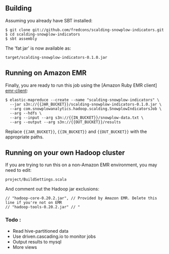 ## Building

Assuming you already have SBT installed:

    $ git clone git://github.com/fredcons/scalding-snowplow-indicators.git
    $ cd scalding-snowplow-indicators
    $ sbt assembly

The 'fat jar' is now available as:

    target/scalding-snowplow-indicators-0.1.0.jar

## Running on Amazon EMR

Finally, you are ready to run this job using the [Amazon Ruby EMR client] [emr-client]:

    $ elastic-mapreduce --create --name "scalding-snowplow-indicators" \
      --jar s3n://{{JAR_BUCKET}}/scalding-snowplow-indicators-0.1.0.jar \
      --arg com.snowplowanalytics.hadoop.scalding.SnowplowIndicatorsJob \
      --arg --hdfs \
      --arg --input --arg s3n://{{IN_BUCKET}}/snowplow-data.txt \
      --arg --output --arg s3n://{{OUT_BUCKET}}/results

Replace `{{JAR_BUCKET}}`, `{{IN_BUCKET}}` and `{{OUT_BUCKET}}` with the appropriate paths.


## Running on your own Hadoop cluster

If you are trying to run this on a non-Amazon EMR environment, you may need to edit:

    project/BuildSettings.scala

And comment out the Hadoop jar exclusions:

    // "hadoop-core-0.20.2.jar", // Provided by Amazon EMR. Delete this line if you're not on EMR
    // "hadoop-tools-0.20.2.jar" // "

### Todo : 
- Read hive-partitioned data
- Use driven.cascading.io to monitor jobs
- Output results to mysql
- More views

[wordcount]: https://github.com/twitter/scalding/blob/master/README.md
[scalding]: https://github.com/twitter/scalding/
[snowplow]: http://snowplowanalytics.com
[snowplow-hadoop-enrich]: https://github.com/snowplow/snowplow/tree/master/3-enrich/scala-hadoop-enrich
[spark-example-project]: https://github.com/snowplow/spark-example-project
[emr]: http://aws.amazon.com/elasticmapreduce/
[hello-txt]: https://github.com/snowplow/scalding-example-project/raw/master/data/hello.txt
[emr-client]: http://aws.amazon.com/developertools/2264
[elasticity]: https://github.com/rslifka/elasticity
[spark-plug]: https://github.com/ogrodnek/spark-plug
[lemur]: https://github.com/TheClimateCorporation/lemur
[boto]: http://boto.readthedocs.org/en/latest/ref/emr.html
[license]: http://www.apache.org/licenses/LICENSE-2.0
